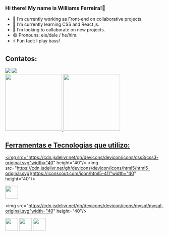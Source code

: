 ### Hi there! My name is Williams Ferreira!👋

- 🔭 I’m currently working as Front-end on collaborative projects.
- 🌱 I’m currently learning CSS and React.js.
- 👯 I’m looking to collaborate on new projects.
- 😄 Pronouns: ele/dele / he/him.
- ⚡ Fun fact: I play bass!

## Contatos:

<div>
<a href = "will.nutri@gmail.com"><img src="https://img.shields.io/badge/Gmail-D14836?style=for-the-badge&logo=gmail&logoColor=white" target="_blank"></a>
<a href="https://www.linkedin.com/in/williams-ferreira-01/" target="_blank"><img src="https://img.shields.io/badge/-LinkedIn-%230077B5?style=for-the-badge&logo=linkedin&logoColor=white" target="_blank"></a>   
</div>

<div>
<a href="https://github.com/WilliamsFerreira">
<img height="180em" src="https://github-readme-stats.vercel.app/api/top-langs/?username=WilliamsFerreira&layout=compact&langs_count=7&theme=dracula"/>
<img height="180em" src="https://github-readme-stats.vercel.app/api?username=WilliamsFerreira&show_icons=true&theme=dracula&include_all_commits=true&count_private=true"/>
</div>

  ## Ferramentas e Tecnologias que utilizo:
<img src="https://cdn.jsdelivr.net/gh/devicons/devicon/icons/css3/css3-original.svg"width="40" height="40"/>
<img src="https://cdn.jsdelivr.net/gh/devicons/devicon/icons/html5/html5-original.svg](https://iconscout.com/icon/html5-41)"width="40" height="40"/>
  
<img src="https://cdn.jsdelivr.net/gh/devicons/devicon/icons/javascript/javascript-original.svg" width="40" height="40"/>
  
  <img src="https://cdn.jsdelivr.net/gh/devicons/devicon/icons/mysql/mysql-original.svg"width="40" height="40"/>
  
  <img src="https://cdn.jsdelivr.net/gh/devicons/devicon/icons/react/react-original.svg" width="40" height="40"/>
  
  <img src="https://cdn.jsdelivr.net/gh/devicons/devicon@v2.15.1/devicon.min.css" width="40" height="40"/>
  
  <img src="https://cdn.jsdelivr.net/gh/devicons/devicon/icons/git/git-original.svg" width="40" height="40"/>            
            
          
